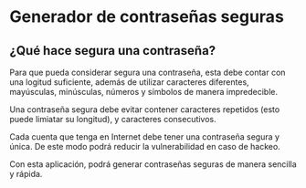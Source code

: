 # Generador de contraseñas seguras

## ¿Qué hace segura una contraseña?
Para que pueda considerar segura una contraseña, esta debe contar con una logitud suficiente, además de utilizar caracteres diferentes, mayúsculas, minúsculas, números y símbolos de manera impredecible.

Una contraseña segura debe evitar contener caracteres repetidos (esto puede limiatar su longitud), y caracteres consecutivos.

Cada cuenta que tenga en Internet debe tener una contraseña segura y única. De este modo podrá reducir la vulnerabilidad en caso de hackeo.

Con esta aplicación, podrá generar contraseñas seguras de manera sencilla y rápida.

